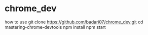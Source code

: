# chrome_dev
how to use
git clone https://github.com/badari07/chrome_dev.git
cd mastering-chrome-devtools
npm install
npm start
